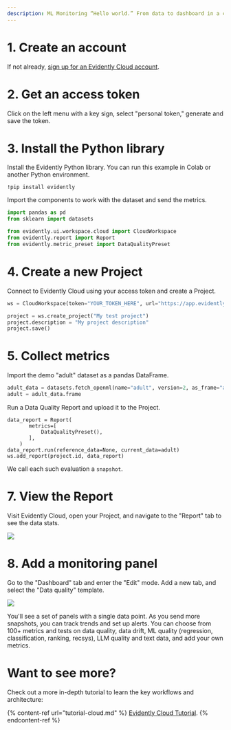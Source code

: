 ```yaml
---
description: ML Monitoring “Hello world.” From data to dashboard in a couple of minutes. 
---
```


# 1. Create an account  

If not already, [sign up for an Evidently Cloud account](https://app.evidently.cloud/signup).

# 2. Get an access token

Click on the left menu with a key sign, select "personal token," generate and save the token.

# 3. Install the Python library

Install the Evidently Python library. You can run this example in Colab or another Python environment.

```
!pip install evidently
```

Import the components to work with the dataset and send the metrics. 

```python
import pandas as pd
from sklearn import datasets

from evidently.ui.workspace.cloud import CloudWorkspace
from evidently.report import Report
from evidently.metric_preset import DataQualityPreset
```

# 4. Create a new Project 

Connect to Evidently Cloud using your access token and create a Project.

```python
ws = CloudWorkspace(token="YOUR_TOKEN_HERE", url="https://app.evidently.cloud")

project = ws.create_project("My test project")
project.description = "My project description"
project.save()
```

# 5. Collect metrics

Import the demo "adult" dataset as a pandas DataFrame. 

```python
adult_data = datasets.fetch_openml(name="adult", version=2, as_frame="auto")
adult = adult_data.frame
```

Run a Data Quality Report and upload it to the Project.

```
data_report = Report(
       metrics=[
           DataQualityPreset(),
       ],
    )
data_report.run(reference_data=None, current_data=adult)
ws.add_report(project.id, data_report)
```

We call each such evaluation a `snapshot`.

# 7. View the Report

Visit Evidently Cloud, open your Project, and navigate to the "Report" tab to see the data stats.

![](../.gitbook/assets/cloud/qs_view_reports.gif)

# 8. Add a monitoring panel

Go to the "Dashboard" tab and enter the "Edit" mode. Add a new tab, and select the "Data quality" template.

![](../.gitbook/assets/cloud/qs_add_data_quality_tab_2.gif)

You'll see a set of panels with a single data point. As you send more snapshots, you can track trends and set up alerts. You can choose from 100+ metrics and tests on data quality, data drift, ML quality (regression, classification, ranking, recsys), LLM quality and text data, and add your own metrics.

# Want to see more?

Check out a more in-depth tutorial to learn the key workflows and architecture: 

{% content-ref url="tutorial-cloud.md" %}
[Evidently Cloud Tutorial](tutorial-cloud.md). 
{% endcontent-ref %}

